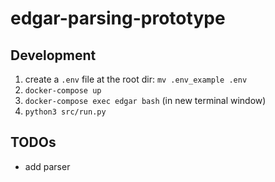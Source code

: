 # edgar-parsing-prototype

## Development
1. create a `.env` file at the root dir: `mv .env_example .env`
2. `docker-compose up`
3. `docker-compose exec edgar bash` (in new terminal window)
4. `python3 src/run.py`

## TODOs
- add parser
